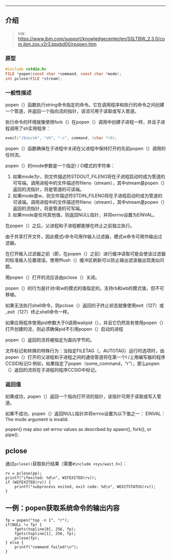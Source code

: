 

---



## 介绍

> via: https://www.ibm.com/support/knowledgecenter/en/SSLTBW_2.3.0/com.ibm.zos.v2r3.bpxbd00/rpopen.htm

### 原型

```c
#include <stdio.h>
FILE *popen(const char *command, const char *mode);
int pclose(FILE *stream);
```

### 一般性描述

popen（）函数执行string命令指定的命令。它在调用程序和执行的命令之间创建一个管道，并返回一个指向流的指针，该流可用于读取或写入管道。

执行命令的环境就像使用fork（）在popen（）调用中创建子进程一样，并且子进程调用了sh实用程序：

```c
execl("/bin/sh", "sh", "-c", command, (char *)0);
```

popen（）函数确保在子进程中关闭在父进程中保持打开的先前popen（）调用的任何流。

popen（）的mode参数是一个指定I / O模式的字符串： 

1. 如果mode为r，则文件描述符STDOUT_FILENO将在子进程启动时成为管道的可写端。调用进程中的文件描述符fileno（stream），其中stream是popen（）返回的流指针，将是管道的可读端。 
2. 如果mode是w，则文件描述符STDIN_FILENO将在子进程启动时成为管道的可读端。调用进程中的文件描述符fileno（stream），其中stream是popen（）返回的流指针，将是管道的可写端。 
3. 如果mode是任何其他值，则返回NULL指针，并将errno设置为EINVAL。

在popen（）之后，父进程和子进程都能够在终止之前独立执行。

由于共享打开文件，因此模式r命令可用作输入过滤器，模式w命令可用作输出过滤器。

在打开输入过滤器之前（即，在popen（）之前）进行缓冲读取可能会使该过滤器的标准输入位置错误。使用fflush（）缓冲区刷新可以防止输出滤波器出现类似问题。

用popen（）打开的流应该由pclose（）关闭。

popen（）的行为是针对r和w的模式的值指定的。支持rb和wb的模式值，但不可移植。

如果无法执行shell命令，则pclose（）返回的子终止状态就像使用exit（127）或_exit（127）终止shell命令一样。

如果应用程序使用pid参数大于0调用waitpid（），并且它仍然具有使用popen（）打开创建的流，则必须确保pid不引用popen（）启动的进程

popen（）返回的流将被指定为面向字节的。

文件标记和转换的特殊行为：当指定FILETAG（，AUTOTAG）运行时选项时，由popen（）打开的父进程和子进程之间的通信管道将在第一个I /上用编写器的程序CCSID标记O.例如，如果指定了popen（some_command，“r”），那么popen（）返回的流将在子进程的程序CCSID中标记。


### 返回值

如果成功，popen（）返回一个指向打开流的指针，该指针可用于读取或写入管道。

如果不成功，popen（）返回NULL指针并将errno设置为以下值之一：
EINVAL：The mode argument is invalid.

popen() may also set errno values as described by spawn(), fork(), or pipe().



## pclose

通过`pclose()`获取执行结果（需要`#include <sys/wait.h>`）：

````
rv = pclose(pp);
printf("ifexited: %d\n", WIFEXITED(rv));
if (WIFEXITED(rv)) {  
	printf("subprocess exited, exit code: %d\n", WEXITSTATUS(rv));
}
````



## 一例：popen获取系统命令的输出内容



```
fp = popen("top -n 1", "r");
if(NULL != fp) {
    fgets(topline[0], 256, fp);
    fgets(topline[1], 256, fp);
	pclose(fp);
} else {
    printf("command failed!\n");
}

```



